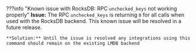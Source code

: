 ???info "Known issue with RocksDB: RPC `unchecked_keys` not working properly"
    **Issue:** The RPC `unchecked_keys` is returning `0` for all calls when used with the RocksDB backend. This known issue will be resolved in a future release.
    
    **Solution:** Until the issue is resolved any integrations using this command should remain on the existing LMDB backend